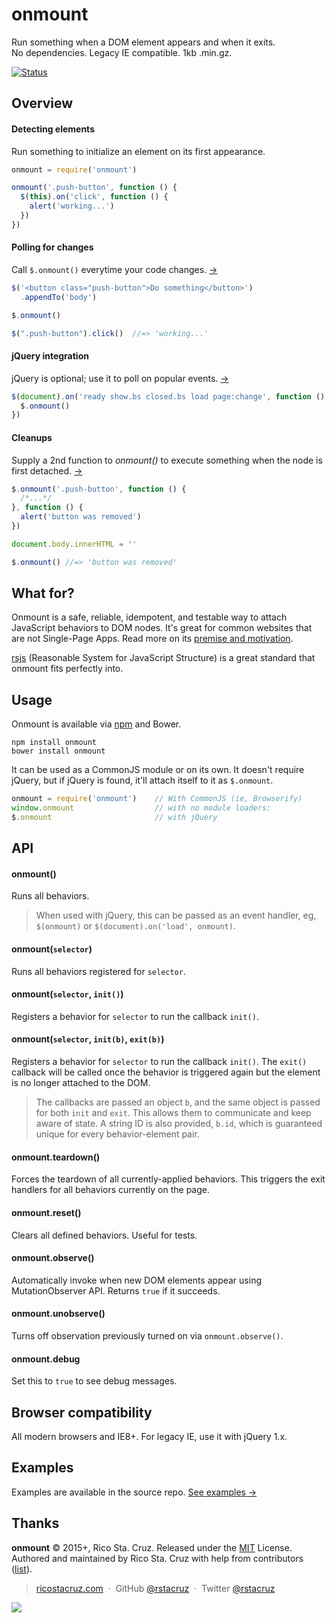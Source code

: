 # onmount

<!-- {.massive-header} -->

Run something when a DOM element appears and when it exits.<br>
No dependencies. Legacy IE compatible. 1kb .min.gz.

[![Status](https://travis-ci.org/rstacruz/onmount.svg?branch=master)](https://travis-ci.org/rstacruz/onmount "See test builds")

## Overview

#### Detecting elements

Run something to initialize an element on its first appearance.

```js
onmount = require('onmount')

onmount('.push-button', function () {
  $(this).on('click', function () {
    alert('working...')
  })
})
```

#### Polling for changes

Call `$.onmount()` everytime your code changes.
[→](/docs/idempotency.md)

```js
$('<button class="push-button">Do something</button>')
  .appendTo('body')

$.onmount()

$(".push-button").click()  //=> 'working...'
```

#### jQuery integration

jQuery is optional; use it to poll on popular events.
[→](/docs/idempotency.md)

```js
$(document).on('ready show.bs closed.bs load page:change', function () {
  $.onmount()
})
```

#### Cleanups

Supply a 2nd function to *onmount()* to execute something when the node is first detached.
[→](/docs/cleanup.md)

```js
$.onmount('.push-button', function () {
  /*...*/
}, function () {
  alert('button was removed')
})

document.body.innerHTML = ''

$.onmount() //=> 'button was removed'
```

## What for?

Onmount is a safe, reliable, idempotent, and testable way to attach JavaScript behaviors to DOM nodes. It's great for common websites that are not Single-Page Apps. Read more on its [premise and motivation](docs/premise.md).

[rsjs][rsjs] (Reasonable System for JavaScript Structure) is a great standard that onmount fits perfectly into.

## Usage

Onmount is available via [npm](https://www.npmjs.com/package/onmount) and Bower.

```
npm install onmount
bower install onmount
```

It can be used as a CommonJS module or on its own. It doesn't require jQuery, but if jQuery is found, it'll attach itself to it as `$.onmount`.

```js
onmount = require('onmount')    // With CommonJS (ie, Browserify)
window.onmount                  // with no module loaders:
$.onmount                       // with jQuery
```

[Bootstrap events]: http://getbootstrap.com/javascript/
[Turbolinks load]: https://github.com/rails/turbolinks#events
[idempotent]: https://en.wiktionary.org/wiki/idempotent
[Browserify]: http://browserify.org/

## API

#### onmount()
Runs all behaviors.

> When used with jQuery, this can be passed as an event handler, eg, `$(onmount)` or `$(document).on('load', onmount)`.

#### onmount(`selector`)
Runs all behaviors registered for `selector`.

#### onmount(`selector`, `init()`)
Registers a behavior for `selector` to run the callback `init()`.

#### onmount(`selector`, `init(b)`, `exit(b)`)
Registers a behavior for `selector` to run the callback `init()`. The `exit()` callback will be called once the behavior is triggered again but the element is no longer attached to the DOM.

> The callbacks are passed an object `b`, and  the same object is passed for both `init` and `exit`. This allows them to communicate and keep aware of state. A string ID is also provided, `b.id`, which is guaranteed unique for every behavior-element pair.

#### onmount.teardown()
Forces the teardown of all currently-applied behaviors. This triggers the exit handlers for all behaviors currently on the page.

#### onmount.reset()

Clears all defined behaviors. Useful for tests.

#### onmount.observe()

Automatically invoke when new DOM elements appear using MutationObserver API. Returns `true` if it succeeds.

#### onmount.unobserve()

Turns off observation previously turned on via `onmount.observe()`.

#### onmount.debug

Set this to `true` to see debug messages.

## Browser compatibility

All modern browsers and IE8+. For legacy IE, use it with jQuery 1.x.

## Examples

Examples are available in the source repo. [See examples →](https://github.com/rstacruz/onmount/examples)

## Thanks

**onmount** © 2015+, Rico Sta. Cruz. Released under the [MIT] License.<br>
Authored and maintained by Rico Sta. Cruz with help from contributors ([list][contributors]).

> [ricostacruz.com](http://ricostacruz.com) &nbsp;&middot;&nbsp;
> GitHub [@rstacruz](https://github.com/rstacruz) &nbsp;&middot;&nbsp;
> Twitter [@rstacruz](https://twitter.com/rstacruz)

[MIT]: http://mit-license.org/
[contributors]: http://github.com/rstacruz/onmount/contributors
[rsjs]: https://github.com/rstacruz/rsjs

[![](https://img.shields.io/badge/%E2%9C%93-collaborative_etiquette-brightgreen.svg)](http://git.io/col)

